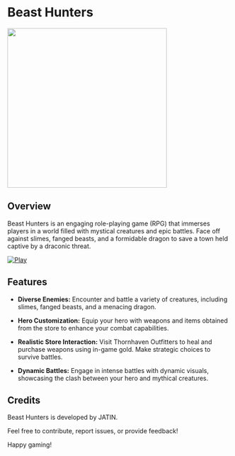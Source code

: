 # Beast Hunters

<img height="360px" src="https://i.ibb.co/0KPznck/20240131-181511-363.jpg">

## Overview

Beast Hunters is an engaging role-playing game (RPG) that immerses players in a world filled with mystical creatures and epic battles. Face off against slimes, fanged beasts, and a formidable dragon to save a town held captive by a draconic threat.

[![Play](https://img.shields.io/badge/Play-Click%20Here-blue?style=for-the-badge&logo=appveyor)](https://www.example.com)



## Features

- **Diverse Enemies:** Encounter and battle a variety of creatures, including slimes, fanged beasts, and a menacing dragon.

- **Hero Customization:** Equip your hero with weapons and items obtained from the store to enhance your combat capabilities.

- **Realistic Store Interaction:** Visit Thornhaven Outfitters to heal and purchase weapons using in-game gold. Make strategic choices to survive battles.

- **Dynamic Battles:** Engage in intense battles with dynamic visuals, showcasing the clash between your hero and mythical creatures.


## Credits

Beast Hunters is developed by JATIN.

Feel free to contribute, report issues, or provide feedback!

Happy gaming!

